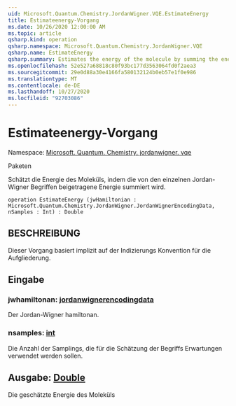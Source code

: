 ```yaml
---
uid: Microsoft.Quantum.Chemistry.JordanWigner.VQE.EstimateEnergy
title: Estimateenergy-Vorgang
ms.date: 10/26/2020 12:00:00 AM
ms.topic: article
qsharp.kind: operation
qsharp.namespace: Microsoft.Quantum.Chemistry.JordanWigner.VQE
qsharp.name: EstimateEnergy
qsharp.summary: Estimates the energy of the molecule by summing the energy contributed by the individual Jordan-Wigner terms.
ms.openlocfilehash: 52e527a68818c80f93bc177d3563064fd0f2aea3
ms.sourcegitcommit: 29e0d88a30e4166fa580132124b0eb57e1f0e986
ms.translationtype: MT
ms.contentlocale: de-DE
ms.lasthandoff: 10/27/2020
ms.locfileid: "92703086"
---
```

# <a name="estimateenergy-operation"></a>Estimateenergy-Vorgang

Namespace: [Microsoft. Quantum. Chemistry. jordanwigner. vqe](xref:Microsoft.Quantum.Chemistry.JordanWigner.VQE)

Paketen [](https://nuget.org/packages/)


Schätzt die Energie des Moleküls, indem die von den einzelnen Jordan-Wigner Begriffen beigetragene Energie summiert wird.

```qsharp
operation EstimateEnergy (jwHamiltonian : Microsoft.Quantum.Chemistry.JordanWigner.JordanWignerEncodingData, nSamples : Int) : Double
```


## <a name="description"></a>BESCHREIBUNG

Dieser Vorgang basiert implizit auf der Indizierungs Konvention für die Aufgliederung.

## <a name="input"></a>Eingabe

### <a name="jwhamiltonian--jordanwignerencodingdata"></a>jwhamiltonan: [jordanwignerencodingdata](xref:Microsoft.Quantum.Chemistry.JordanWigner.JordanWignerEncodingData)

Der Jordan-Wigner hamiltonan.


### <a name="nsamples--int"></a>nsamples: [int](xref:microsoft.quantum.lang-ref.int)

Die Anzahl der Samplings, die für die Schätzung der Begriffs Erwartungen verwendet werden sollen.



## <a name="output--double"></a>Ausgabe: [Double](xref:microsoft.quantum.lang-ref.double)

Die geschätzte Energie des Moleküls